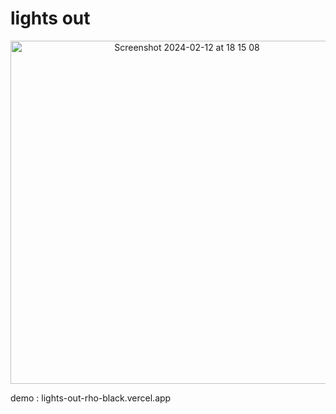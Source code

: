 # lights out
<center>
<img width="549" alt="Screenshot 2024-02-12 at 18 15 08" src="https://github.com/vreabernardo/lights-out/assets/45080358/0f0de425-445b-4095-afa3-a1cf89ed31a3">
</center>

demo : lights-out-rho-black.vercel.app
